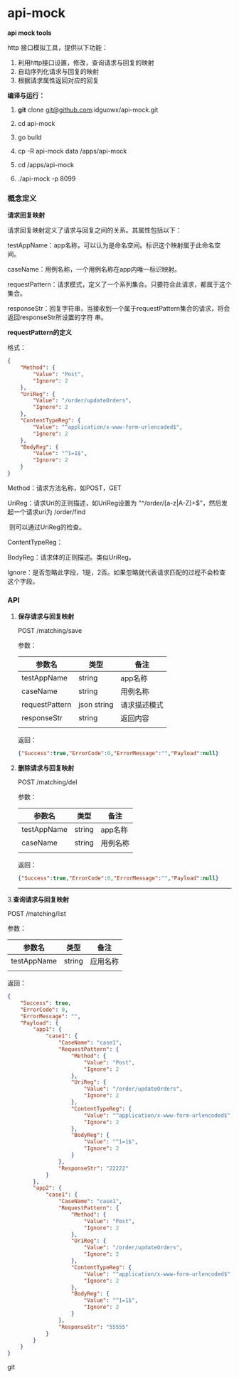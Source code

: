 # api-mock

**api mock tools**

http 接口模拟工具，提供以下功能：

1. 利用http接口设置，修改，查询请求与回复的映射
2. 自动序列化请求与回复的映射
3. 根据请求属性返回对应的回复



**编译与运行：**

1. **git** clone git@github.com:idguowx/api-mock.git

2. cd api-mock

3. go build 

4. cp -R api-mock data  /apps/api-mock

5. cd /apps/api-mock

6. ./api-mock -p 8099

   

### **概念定义**

**请求回复映射**

请求回复映射定义了请求与回复之间的关系。其属性包括以下：

testAppName：app名称，可以认为是命名空间。标识这个映射属于此命名空间。

caseName：用例名称，一个用例名称在app内唯一标识映射。

requestPattern：请求模式，定义了一个系列集合。只要符合此请求，都属于这个集合。

responseStr：回复字符串，当接收到一个属于requestPattern集合的请求，将会返回responseStr所设置的字符		串。



**requestPattern的定义**

格式：

```json
{
	"Method": {
		"Value": "Post",
		"Ignore": 2
	},
	"UriReg": {
		"Value": "/order/updateOrders",
		"Ignore": 2
	},
	"ContentTypeReg": {
		"Value": "^application/x-www-form-urlencoded$",
		"Ignore": 2
	},
	"BodyReg": {
		"Value": "^1=1$",
		"Ignore": 2
	}
}
```

Method：请求方法名称，如POST，GET

UriReg：请求Uri的正则描述，如UriReg设置为 "^/order/[a-z|A-Z]+$"，然后发起一个请求uri为 /order/find

​	则可以通过UriReg的检查。

ContentTypeReg：

BodyReg：请求体的正则描述。类似UriReg。

Ignore：是否忽略此字段，1是，2否。如果忽略就代表请求匹配的过程不会检查这个字段。



### **API**

1. **保存请求与回复映射**

   POST /matching/save

   参数：

   | 参数名         | 类型        | 备注         |
   | -------------- | ----------- | ------------ |
   | testAppName    | string      | app名称      |
   | caseName       | string      | 用例名称     |
   | requestPattern | json string | 请求描述模式 |
   | responseStr    | string      | 返回内容     |
   |                |             |              |

   返回：

   ```json
   {"Success":true,"ErrorCode":0,"ErrorMessage":"","Payload":null}
   ```

   

   

2. **删除请求与回复映射**

   POST /matching/del

   参数：

   | 参数名      | 类型   | 备注     |
   | ----------- | ------ | -------- |
   | testAppName | string | app名称  |
   | caseName    | string | 用例名称 |
   |             |        |          |

   返回：

   ```json
   {"Success":true,"ErrorCode":0,"ErrorMessage":"","Payload":null}
   ```

   

   

   ------

   

3.**查询请求与回复映射**

POST /matching/list

参数：

| 参数名      | 类型   | 备注     |
| ----------- | ------ | -------- |
| testAppName | string | 应用名称 |
|             |        |          |

返回：



```json
{
	"Success": true,
	"ErrorCode": 0,
	"ErrorMessage": "",
	"Payload": {
		"app1": {
			"case1": {
				"CaseName": "case1",
				"RequestPattern": {
					"Method": {
						"Value": "Post",
						"Ignore": 2
					},
					"UriReg": {
						"Value": "/order/updateOrders",
						"Ignore": 2
					},
					"ContentTypeReg": {
						"Value": "^application/x-www-form-urlencoded$",
						"Ignore": 2
					},
					"BodyReg": {
						"Value": "^1=1$",
						"Ignore": 2
					}
				},
				"ResponseStr": "22222"
			}
		},
		"app2": {
			"case1": {
				"CaseName": "case1",
				"RequestPattern": {
					"Method": {
						"Value": "Post",
						"Ignore": 2
					},
					"UriReg": {
						"Value": "/order/updateOrders",
						"Ignore": 2
					},
					"ContentTypeReg": {
						"Value": "^application/x-www-form-urlencoded$",
						"Ignore": 2
					},
					"BodyReg": {
						"Value": "^1=1$",
						"Ignore": 2
					}
				},
				"ResponseStr": "55555"
			}
		}
	}
}
```



git








